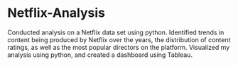 # Netflix-Analysis
Conducted analysis on a Netflix data set using python. Identified trends in content being produced by Netflix over the years, the distribution of content ratings, as well as the most popular directors on the platform. Visualized my analysis using python, and created a dashboard using Tableau.
